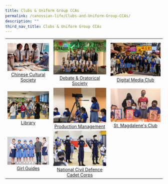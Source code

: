 ```yaml
---
title: Clubs & Uniform Group CCAs
permalink: /canossian-life/Clubs-and-Uniform-Group-CCAs/
description: ""
third_nav_title: Clubs & Uniform Group CCAs
---
```



|   |   |   |
|:---:|:---:|:---:|
|![](/images/Canossian%20Life/CLUBS%20&%20UNIFORM%20GROUP%20CCAS/teaching-Brunei-teachers-and-students.jpg) [Chinese Cultural Society](/canossian-life/Clubs-and-Uniform-Group-CCAs/chinese-cultural-society/)  | ![](/images/Canossian%20Life/CLUBS%20&%20UNIFORM%20GROUP%20CCAS/DOS_Scrabble-Competition.jpeg) [Debate & Oratorical Society](/canossian-life/Clubs-and-Uniform-Group-CCAs/debate-oratorical-society/) | ![](/images/Canossian%20Life/CLUBS%20&%20UNIFORM%20GROUP%20CCAS/IMG-20181113-WA0003-e1631787134792.jpg)[Digital Media Club](/canossian-life/Clubs-and-Uniform-Group-CCAs/digital-media-club/)  |
| ![](/images/Canossian%20Life/CLUBS%20&%20UNIFORM%20GROUP%20CCAS/library-Orientation.jpg) [Library](/canossian-life/Clubs-and-Uniform-Group-CCAs/library/)  | ![](/images/Canossian%20Life/CLUBS%20&%20UNIFORM%20GROUP%20CCAS/PM3_Broadcasting-Training-1.jpeg) [Production Management](/canossian-life/Clubs-and-Uniform-Group-CCAs/production-management/) | ![](/images/Canossian%20Life/CLUBS%20&%20UNIFORM%20GROUP%20CCAS/St-Magdalene_s-Club-8_Photoframing-and-Colouring.jpg) [St. Magdalene's Club](/canossian-life/Clubs-and-Uniform-Group-CCAs/st-magdalenes-club/) |
| ![](/images/Canossian%20Life/CLUBS%20&%20UNIFORM%20GROUP%20CCAS/Baden_Powell-Award-2019.jpeg)  [Girl Guides](/canossian-life/Clubs-and-Uniform-Group-CCAs/girl-guides/) | ![](/images/Canossian%20Life/CLUBS%20&%20UNIFORM%20GROUP%20CCAS/FDCA_2180.jpg)  [National Civil Defence Cadet Corps](/canossian-life/Clubs-and-Uniform-Group-CCAs/national-civil-defence-cadet-corps/) |   |